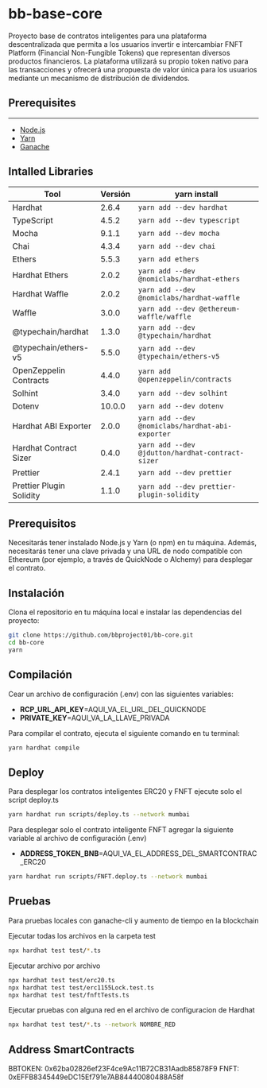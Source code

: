 # bb-base-core
Proyecto base de contratos inteligentes para una plataforma 
descentralizada que permita a los usuarios 
invertir e intercambiar FNFT Platform (Financial Non-Fungible Tokens) 
que representan diversos productos financieros. La plataforma 
utilizará su propio token nativo para las transacciones y ofrecerá 
una propuesta de valor única para los usuarios mediante un mecanismo 
de distribución de dividendos.

## Prerequisites

---------------

- [Node.js](https://nodejs.org/es/download/)
- [Yarn](https://classic.yarnpkg.com/en/docs/install#mac-stable)
- [Ganache](https://trufflesuite.com/ganache/)

## Intalled Libraries

| Tool | Versión | yarn install |
| -------- | ------- | --------------------- |
| Hardhat | 2.6.4 | `yarn add --dev hardhat` |
| TypeScript | 4.5.2 | `yarn add --dev typescript` |
| Mocha | 9.1.1 | `yarn add --dev mocha` |
| Chai | 4.3.4 | `yarn add --dev chai` |
| Ethers | 5.5.3 | `yarn add ethers` |
| Hardhat Ethers | 2.0.2 | `yarn add --dev @nomiclabs/hardhat-ethers` |
| Hardhat Waffle | 2.0.2 | `yarn add --dev @nomiclabs/hardhat-waffle` |
| Waffle | 3.0.0 | `yarn add --dev @ethereum-waffle/waffle` |
| @typechain/hardhat | 1.3.0 | `yarn add --dev @typechain/hardhat` |
| @typechain/ethers-v5 | 5.5.0 | `yarn add --dev @typechain/ethers-v5` |
| OpenZeppelin Contracts | 4.4.0 | `yarn add @openzeppelin/contracts` |
| Solhint | 3.4.0 | `yarn add --dev solhint` |
| Dotenv | 10.0.0 | `yarn add --dev dotenv` |
| Hardhat ABI Exporter | 2.0.0 | `yarn add --dev @nomiclabs/hardhat-abi-exporter` |
| Hardhat Contract Sizer | 0.4.0 | `yarn add --dev @jdutton/hardhat-contract-sizer` |
| Prettier | 2.4.1 | `yarn add --dev prettier` |
| Prettier Plugin Solidity | 1.1.0 | `yarn add --dev prettier-plugin-solidity` |
## Prerequisitos

Necesitarás tener instalado Node.js y Yarn (o npm) en tu máquina. Además, necesitarás tener una clave privada y una URL de nodo compatible con Ethereum (por ejemplo, a través de QuickNode o Alchemy) para desplegar el contrato.

## Instalación

Clona el repositorio en tu máquina local e instalar las dependencias del proyecto:

```bash
git clone https://github.com/bbproject01/bb-core.git
cd bb-core
yarn
```

## Compilación
Cear un archivo de configuración (.env) con las siguientes variables:

- **RCP_URL_API_KEY**=AQUI_VA_EL_URL_DEL_QUICKNODE
- **PRIVATE_KEY**=AQUI_VA_LA_LLAVE_PRIVADA


Para compilar el contrato, ejecuta el siguiente comando en tu terminal:
```bash
yarn hardhat compile
```

## Deploy 
Para desplegar los contratos inteligentes ERC20 y FNFT ejecute solo el script deploy.ts
```bash
yarn hardhat run scripts/deploy.ts --network mumbai
```

Para desplegar solo el contrato inteligente FNFT agregar la siguiente variable al archivo de configuración (.env)

- **ADDRESS_TOKEN_BNB**=AQUI_VA_EL_ADDRESS_DEL_SMARTCONTRAC_ERC20

```bash
yarn hardhat run scripts/FNFT.deploy.ts --network mumbai 
```
## Pruebas

Para pruebas locales con ganache-cli y aumento de tiempo en la blockchain

Ejecutar todas los archivos en la carpeta test
```bash
npx hardhat test test/*.ts
```

Ejecutar archivo por archivo
```bash
npx hardhat test test/erc20.ts
npx hardhat test test/erc1155Lock.test.ts
npx hardhat test test/fnftTests.ts
```

Ejecutar pruebas con alguna red en el archivo de configuracion de Hardhat
```bash
npx hardhat test test/*.ts --network NOMBRE_RED
```

## Address SmartContracts
BBTOKEN: 0x62ba02826ef23F4ce9Ac11B72CB31Aadb85878F9
FNFT:    0xEFFB8345449eDC15Ef791e7AB84440080488A58f